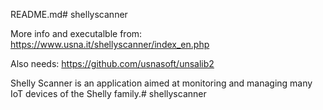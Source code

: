 README.md# shellyscanner

More info and executalble from: https://www.usna.it/shellyscanner/index_en.php

Also needs: https://github.com/usnasoft/unsalib2

Shelly Scanner is an application aimed at monitoring and managing many IoT devices of the Shelly family.# shellyscanner
